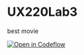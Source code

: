# UX220Lab3
best movie

[![Open in Codeflow](https://developer.stackblitz.com/img/open_in_codeflow.svg)](https:///pr.new/chlloehung/UX220Lab3)
